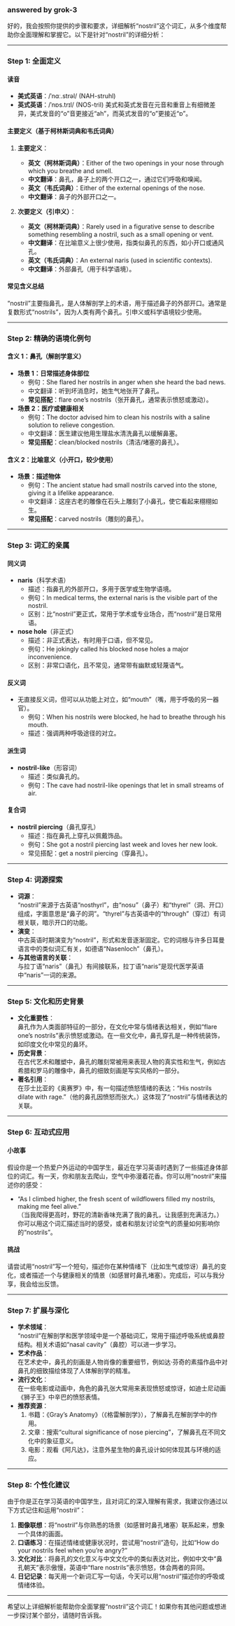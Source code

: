 ### answered by grok-3
好的，我会按照你提供的步骤和要求，详细解析“nostril”这个词汇，从多个维度帮助你全面理解和掌握它。以下是针对“nostril”的详细分析：

---

### Step 1: 全面定义

#### 读音
- **美式英语**：/ˈnɑː.strəl/ (NAH-struhl)
- **英式英语**：/ˈnɒs.trɪl/ (NOS-tril)
美式和英式发音在元音和重音上有细微差异，美式发音的“o”音更接近“ah”，而英式发音的“o”更接近“ɒ”。

#### 主要定义（基于柯林斯词典和韦氏词典）
1. **主要定义**：
   - **英文（柯林斯词典）**：Either of the two openings in your nose through which you breathe and smell.
   - **中文翻译**：鼻孔，鼻子上的两个开口之一，通过它们呼吸和嗅闻。
   - **英文（韦氏词典）**：Either of the external openings of the nose.
   - **中文翻译**：鼻子的外部开口之一。

2. **次要定义（引申义）**：
   - **英文（柯林斯词典）**：Rarely used in a figurative sense to describe something resembling a nostril, such as a small opening or vent.
   - **中文翻译**：在比喻意义上很少使用，指类似鼻孔的东西，如小开口或通风孔。
   - **英文（韦氏词典）**：An external naris (used in scientific contexts).
   - **中文翻译**：外部鼻孔（用于科学语境）。

#### 常见含义总结
“nostril”主要指鼻孔，是人体解剖学上的术语，用于描述鼻子的外部开口。通常是复数形式“nostrils”，因为人类有两个鼻孔。引申义或科学语境较少使用。

---

### Step 2: 精确的语境化例句

#### 含义 1：鼻孔（解剖学意义）
- **场景 1：日常描述身体部位**
  - 例句：She flared her nostrils in anger when she heard the bad news.
  - 中文翻译：听到坏消息时，她生气地张开了鼻孔。
  - **常见搭配**：flare one’s nostrils（张开鼻孔，通常表示愤怒或激动）。
- **场景 2：医疗或健康相关**
  - 例句：The doctor advised him to clean his nostrils with a saline solution to relieve congestion.
  - 中文翻译：医生建议他用生理盐水清洗鼻孔以缓解鼻塞。
  - **常见搭配**：clean/blocked nostrils（清洁/堵塞的鼻孔）。

#### 含义 2：比喻意义（小开口，较少使用）
- **场景：描述物体**
  - 例句：The ancient statue had small nostrils carved into the stone, giving it a lifelike appearance.
  - 中文翻译：这座古老的雕像在石头上雕刻了小鼻孔，使它看起来栩栩如生。
  - **常见搭配**：carved nostrils（雕刻的鼻孔）。

---

### Step 3: 词汇的亲属

#### 同义词
- **naris**（科学术语）
  - 描述：指鼻孔的外部开口，多用于医学或生物学语境。
  - 例句：In medical terms, the external naris is the visible part of the nostril.
  - 区别：比“nostril”更正式，常用于学术或专业场合，而“nostril”是日常用语。
- **nose hole**（非正式）
  - 描述：非正式表达，有时用于口语，但不常见。
  - 例句：He jokingly called his blocked nose holes a major inconvenience.
  - 区别：非常口语化，且不常见，通常带有幽默或轻蔑语气。

#### 反义词
- 无直接反义词，但可以从功能上对立，如“mouth”（嘴，用于呼吸的另一器官）。
  - 例句：When his nostrils were blocked, he had to breathe through his mouth.
  - 描述：强调两种呼吸途径的对立。

#### 派生词
- **nostril-like**（形容词）
  - 描述：类似鼻孔的。
  - 例句：The cave had nostril-like openings that let in small streams of air.

#### 复合词
- **nostril piercing**（鼻孔穿孔）
  - 描述：指在鼻孔上穿孔以佩戴饰品。
  - 例句：She got a nostril piercing last week and loves her new look.
  - 常见搭配：get a nostril piercing（穿鼻孔）。

---

### Step 4: 词源探索

- **词源**：  
  “nostril”来源于古英语“nosthyrl”，由“nosu”（鼻子）和“thyrel”（洞、开口）组成，字面意思是“鼻子的洞”。“thyrel”与古英语中的“through”（穿过）有词根关联，暗示开口的功能。
- **演变**：  
  中古英语时期演变为“nostril”，形式和发音逐渐固定。它的词根与许多日耳曼语言中的类似词汇有关，如德语“Nasenloch”（鼻孔）。
- **与其他语言的关联**：  
  与拉丁语“naris”（鼻孔）有间接联系，拉丁语“naris”是现代医学英语中“naris”一词的来源。

---

### Step 5: 文化和历史背景

- **文化重要性**：  
  鼻孔作为人类面部特征的一部分，在文化中常与情绪表达相关，例如“flare one’s nostrils”表示愤怒或激动。在一些文化中，鼻孔穿孔是一种传统装饰，如印度文化中常见的鼻环。
- **历史背景**：  
  在古代艺术和雕塑中，鼻孔的雕刻常被用来表现人物的真实性和生气，例如古希腊和罗马的雕像中，鼻孔的细致刻画是写实风格的一部分。
- **著名引用**：  
  在莎士比亚的《奥赛罗》中，有一句描述愤怒情绪的表达：“His nostrils dilate with rage.”（他的鼻孔因愤怒而张大。）这体现了“nostril”与情绪表达的关联。

---

### Step 6: 互动式应用

#### 小故事
假设你是一个热爱户外运动的中国学生，最近在学习英语时遇到了一些描述身体部位的词汇。有一天，你和朋友去爬山，空气中弥漫着花香。你可以用“nostril”来描述你的感受：  
- “As I climbed higher, the fresh scent of wildflowers filled my nostrils, making me feel alive.”  
  （当我爬得更高时，野花的清新香味充满了我的鼻孔，让我感到充满活力。）  
你可以用这个词汇描述当时的感受，或者和朋友讨论空气的质量如何影响你的“nostrils”。

#### 挑战
请尝试用“nostril”写一个短句，描述你在某种情绪下（比如生气或惊讶）鼻孔的变化，或者描述一个与健康相关的情景（如感冒时鼻孔堵塞）。完成后，可以与我分享，我会给出反馈。

---

### Step 7: 扩展与深化

- **学术领域**：  
  “nostril”在解剖学和医学领域中是一个基础词汇，常用于描述呼吸系统或鼻腔结构。相关术语如“nasal cavity”（鼻腔）可以进一步学习。
- **艺术作品**：  
  在艺术史中，鼻孔的刻画是人物肖像的重要细节，例如达·芬奇的素描作品中对鼻孔的细致描绘体现了人体解剖学的精准。
- **流行文化**：  
  在一些电影或动画中，角色的鼻孔张大常用来表现愤怒或惊讶，如迪士尼动画《狮子王》中辛巴的愤怒表情。
- **推荐资源**：  
  1. 书籍：《Gray’s Anatomy》（《格雷解剖学》），了解鼻孔在解剖学中的作用。  
  2. 文章：搜索“cultural significance of nose piercing”，了解鼻孔在不同文化中的象征意义。  
  3. 电影：观看《阿凡达》，注意外星生物的鼻孔设计如何体现其与环境的适应。

---

### Step 8: 个性化建议

由于你是正在学习英语的中国学生，且对词汇的深入理解有需求，我建议你通过以下方式记住和运用“nostril”：  
1. **图像联想**：将“nostril”与你熟悉的场景（如感冒时鼻孔堵塞）联系起来，想象一个具体的画面。  
2. **口语练习**：在描述情绪或健康状况时，尝试用“nostril”造句，比如“How do your nostrils feel when you’re angry?”  
3. **文化对比**：将鼻孔的文化意义与中文文化中的类似表达对比，例如中文中“鼻孔朝天”表示傲慢，英语中“flare nostrils”表示愤怒，体会两者的异同。  
4. **日记记录**：每天用一个新词汇写一句话，今天可以用“nostril”描述你的呼吸或情绪体验。

---

希望以上详细解析能帮助你全面掌握“nostril”这个词汇！如果你有其他问题或想进一步探讨某个部分，请随时告诉我。